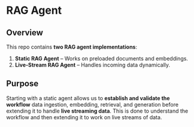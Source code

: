 # RAG Agent

## Overview
This repo contains **two RAG agent implementations**:

1. **Static RAG Agent** – Works on preloaded documents and embeddings.  
2. **Live-Stream RAG Agent** – Handles incoming data dynamically.

## Purpose
Starting with a static agent allows us to **establish and validate the workflow** data ingestion, embedding, retrieval, and generation before extending it to handle **live streaming data**.
This is done to understand the workflow and then extending it to work on live streams of data.
